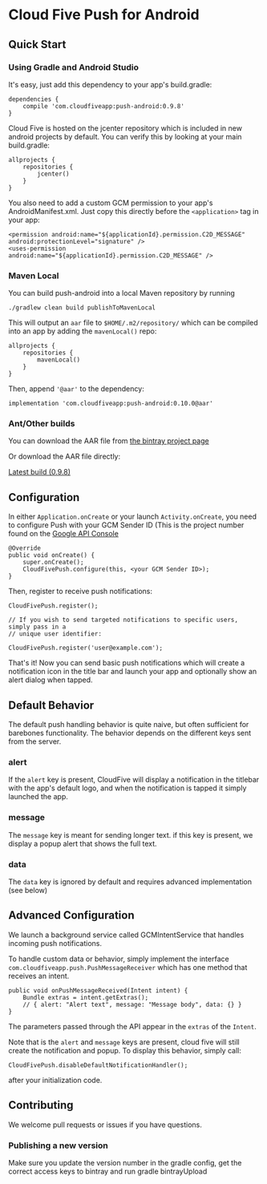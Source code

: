 # Cloud Five Push for Android

## Quick Start

### Using Gradle and Android Studio


It's easy, just add this dependency to your app's build.gradle:

    dependencies {
        compile 'com.cloudfiveapp:push-android:0.9.8'
    }

Cloud Five is hosted on the jcenter repository which is included in new android projects by default. You can verify this by looking at your main build.gradle:

    allprojects {
        repositories {
            jcenter()
        }
    }

You also need to add a custom GCM permission to your app's AndroidManifest.xml.  Just copy this directly before the `<application>` tag in your app:

    <permission android:name="${applicationId}.permission.C2D_MESSAGE" android:protectionLevel="signature" />
    <uses-permission android:name="${applicationId}.permission.C2D_MESSAGE" />

### Maven Local

You can build push-android into a local Maven repository by running

    ./gradlew clean build publishToMavenLocal

This will output an `aar` file to `$HOME/.m2/repository/` which can be compiled into an app by adding the `mavenLocal()` repo:

    allprojects {
        repositories {
            mavenLocal()
        }
    }

Then, append `'@aar'` to the dependency:

    implementation 'com.cloudfiveapp:push-android:0.10.0@aar'

### Ant/Other builds

You can download the AAR file from [the bintray project page](https://bintray.com/cloudfive/maven/push-android/)

Or download the AAR file directly:

[Latest build (0.9.8)](https://bintray.com/artifact/download/cloudfive/maven/com/cloudfiveapp/push-android/0.9.8/push-android-0.9.8.aar)

## Configuration

In either `Application.onCreate` or your launch `Activity.onCreate`, you need to configure Push with your GCM Sender ID (This is the project number found on the [Google API Console](https://console.developers.google.com)

    @Override
    public void onCreate() {
        super.onCreate();
        CloudFivePush.configure(this, <your GCM Sender ID>);
    }

Then, register to receive push notifications:

    CloudFivePush.register();

    // If you wish to send targeted notifications to specific users, simply pass in a
    // unique user identifier:

    CloudFivePush.register('user@example.com');


That's it!  Now you can send basic push notifications which will create a notification icon in the title bar and launch your app and optionally show an alert dialog when tapped.

## Default Behavior
The default push handling behavior is quite naive, but often sufficient for barebones functionality.  The behavior depends on the different keys sent from the server.

### alert
If the `alert` key is present, CloudFive will display a notification in the titlebar with the app's default logo, and when the notification is tapped it simply launched the app.

### message
The `message` key is meant for sending longer text. if this key is present, we display a popup alert that shows the full text.

### data
The `data` key is ignored by default and requires advanced implementation (see below)

## Advanced Configuration

We launch a background service called GCMIntentService that handles incoming push notifications.

To handle custom data or behavior, simply implement the interface `com.cloudfiveapp.push.PushMessageReceiver` which has one method that receives an intent.

    public void onPushMessageReceived(Intent intent) {
        Bundle extras = intent.getExtras();
        // { alert: "Alert text", message: "Message body", data: {} }
    }

The parameters passed through the API appear in the `extras` of the `Intent`.

Note that is the `alert` and `message` keys are present, cloud five will still create the notification and popup.  To display this behavior, simply call:

    CloudFivePush.disableDefaultNotificationHandler();

after your initialization code.

## Contributing

We welcome pull requests or issues if you have questions.

### Publishing a new version

Make sure you update the version number in the gradle config, get the correct access keys to bintray and run gradle bintrayUpload
